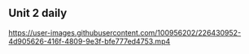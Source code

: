 ## Unit 2 daily

https://user-images.githubusercontent.com/100956202/226430952-4d905626-416f-4809-9e3f-bfe777ed4753.mp4

